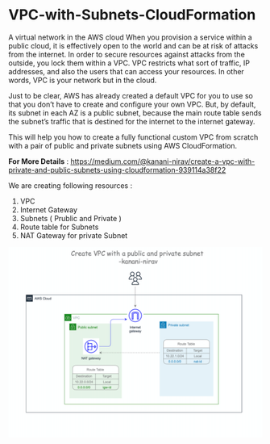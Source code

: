 # VPC-with-Subnets-CloudFormation

A virtual network in the AWS cloud
When you provision a service within a public cloud, it is effectively open to the world and can be at risk of attacks from the internet. In order to secure resources against attacks from the outside, you lock them within a VPC. VPC restricts what sort of traffic, IP addresses, and also the users that can access your resources. In other words, VPC is your network but in the cloud.

Just to be clear, AWS has already created a default VPC for you to use so that you don’t have to create and configure your own VPC. But, by default, its subnet in each AZ is a public subnet, because the main route table sends the subnet’s traffic that is destined for the internet to the internet gateway.

This will help you how to create a fully functional custom VPC from scratch with a pair of public and private subnets using AWS CloudFormation.

**For More Details** : https://medium.com/@kanani-nirav/create-a-vpc-with-private-and-public-subnets-using-cloudformation-939114a38f22

We are creating following resources :

1. VPC
2. Internet Gateway
3. Subnets ( Prublic and Private )
4. Route table for Subnets
5. NAT Gateway for private Subnet

<img src="https://github.com/kananinirav/VPC-with-Subnets-CloudFormation/blob/master/vpc.png" />
